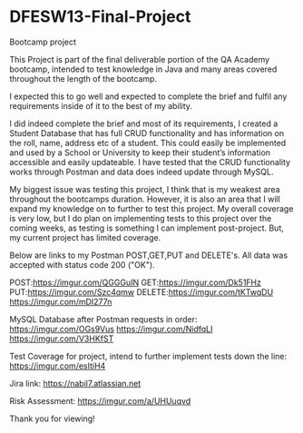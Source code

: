 # DFESW13-Final-Project
Bootcamp project

This Project is part of the final deliverable portion of the QA Academy bootcamp, intended to test knowledge in Java and many areas covered throughout the length of the bootcamp.

I expected this to go well and expected to complete the brief and fulfil any requirements inside of it to the best of my ability.

I did indeed complete the brief and most of its requirements, I created a Student Database that has full CRUD functionality and has information on the roll, name, address etc of a student. This could easily be implemented and used by a School or University to keep their student’s information accessible and easily updateable. I have tested that the CRUD functionality works through Postman and data does indeed update through MySQL.

My biggest issue was testing this project, I think that is my weakest area throughout the bootcamps duration. However, it is also an area that I will expand my knowledge on to further to test this project. My overall coverage is very low, but I do plan on implementing tests to this project over the coming weeks, as testing is something I can implement post-project. But, my current project has limited coverage.

Below are links to my Postman POST,GET,PUT and DELETE's. All data was accepted with status code 200 ("OK").

POST:https://imgur.com/QGGGuIN
GET:https://imgur.com/Dk51FHz
PUT:https://imgur.com/Szc4qmw
DELETE:https://imgur.com/tKTwqDU
https://imgur.com/mDI277n

MySQL Database after Postman requests in order:
https://imgur.com/OGs9Vus
https://imgur.com/NidfqLI
https://imgur.com/V3HKfST

Test Coverage for project, intend to further implement tests down the line:
https://imgur.com/esItiH4

Jira link:
https://nabil7.atlassian.net

Risk Assessment:
https://imgur.com/a/UHUuqvd


Thank you for viewing!

